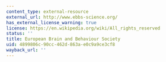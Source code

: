 ```yaml
---
content_type: external-resource
external_url: http://www.ebbs-science.org/
has_external_license_warning: true
license: https://en.wikipedia.org/wiki/All_rights_reserved
status: ''
title: European Brain and Behaviour Society
uid: 4899806c-90cc-462d-863a-e0c9a9ce3cf8
wayback_url: ''
---
```

